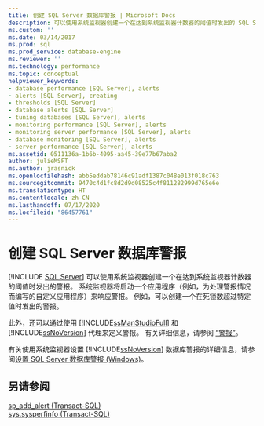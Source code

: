 ```yaml
---
title: 创建 SQL Server 数据库警报 | Microsoft Docs
description: 可以使用系统监视器创建一个在达到系统监视器计数器的阈值时发出的 SQL Server 数据库警报。
ms.custom: ''
ms.date: 03/14/2017
ms.prod: sql
ms.prod_service: database-engine
ms.reviewer: ''
ms.technology: performance
ms.topic: conceptual
helpviewer_keywords:
- database performance [SQL Server], alerts
- alerts [SQL Server], creating
- thresholds [SQL Server]
- database alerts [SQL Server]
- tuning databases [SQL Server], alerts
- monitoring performance [SQL Server], alerts
- monitoring server performance [SQL Server], alerts
- database monitoring [SQL Server], alerts
- server performance [SQL Server], alerts
ms.assetid: 0511136a-1b6b-4095-aa45-39e77b67aba2
author: julieMSFT
ms.author: jrasnick
ms.openlocfilehash: abb5eddab78146c91adf1387c048e013f018c763
ms.sourcegitcommit: 9470c4d1fc8d2d9d08525c4f811282999d765e6e
ms.translationtype: HT
ms.contentlocale: zh-CN
ms.lasthandoff: 07/17/2020
ms.locfileid: "86457761"
---
```

# <a name="create-a-sql-server-database-alert"></a>创建 SQL Server 数据库警报
 [!INCLUDE [SQL Server](../../includes/applies-to-version/sqlserver.md)]
  可以使用系统监视器创建一个在达到系统监视器计数器的阈值时发出的警报。 系统监视器将启动一个应用程序（例如，为处理警报情况而编写的自定义应用程序）来响应警报。 例如，可以创建一个在死锁数超过特定值时发出的警报。  
  
 此外，还可以通过使用 [!INCLUDE[ssManStudioFull](../../includes/ssmanstudiofull-md.md)] 和 [!INCLUDE[ssNoVersion](../../includes/ssnoversion-md.md)] 代理来定义警报。 有关详细信息，请参阅 [“警报”](../../ssms/agent/alerts.md)。  
  
 有关使用系统监视器设置 [!INCLUDE[ssNoVersion](../../includes/ssnoversion-md.md)] 数据库警报的详细信息，请参阅[设置 SQL Server 数据库警报 (Windows)](../../relational-databases/performance/set-up-a-sql-server-database-alert-windows.md)。  
  
## <a name="see-also"></a>另请参阅  
 [sp_add_alert (Transact-SQL)](../../relational-databases/system-stored-procedures/sp-add-alert-transact-sql.md)   
 [sys.sysperfinfo (Transact-SQL)](../../relational-databases/system-compatibility-views/sys-sysperfinfo-transact-sql.md)  
  
  
